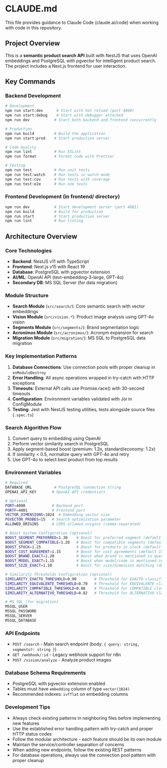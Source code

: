 # CLAUDE.md

This file provides guidance to Claude Code (claude.ai/code) when working with code in this repository.

## Project Overview

This is a **semantic product search API** built with NestJS that uses OpenAI embeddings and PostgreSQL with pgvector for intelligent product search. The project includes a Next.js frontend for user interaction.

## Key Commands

### Backend Development
```bash
# Development
npm run start:dev      # Start with hot reload (port 4000)
npm run start:debug    # Start with debugger attached
npm run dev           # Start both backend and frontend concurrently

# Production
npm run build         # Build the application
npm run start:prod    # Start production server

# Code Quality
npm run lint          # Run ESLint
npm run format        # Format code with Prettier

# Testing
npm run test          # Run unit tests
npm run test:watch    # Run tests in watch mode
npm run test:cov      # Run tests with coverage
npm run test:e2e      # Run e2e tests
```

### Frontend Development (in frontend/ directory)
```bash
npm run dev           # Start development server (port 4001)
npm run build         # Build for production
npm run start         # Start production server
npm run lint          # Run linting
```

## Architecture Overview

### Core Technologies
- **Backend**: NestJS v11 with TypeScript
- **Frontend**: Next.js v15 with React 19
- **Database**: PostgreSQL with pgvector extension
- **AI/ML**: OpenAI API (text-embedding-3-large, GPT-4o)
- **Secondary DB**: MS SQL Server (for data migration)

### Module Structure
- **Search Module** (`src/search/`): Core semantic search with vector embeddings
- **Vision Module** (`src/vision.*`): Product image analysis using GPT-4o vision
- **Segments Module** (`src/segments/`): Brand segmentation logic
- **Acronimos Module** (`src/acronimos/`): Acronym expansion for search
- **Migration Module** (`src/migration/`): MS SQL to PostgreSQL data migration

### Key Implementation Patterns

1. **Database Connections**: Use connection pools with proper cleanup in `onModuleDestroy`
2. **Error Handling**: All async operations wrapped in try-catch with HTTP exceptions
3. **Timeouts**: External API calls use Promise.race() with 30-second timeouts
4. **Configuration**: Environment variables validated with Joi in ConfigModule
5. **Testing**: Jest with NestJS testing utilities, tests alongside source files (`.spec.ts`)

### Search Algorithm Flow
1. Convert query to embedding using OpenAI
2. Perform vector similarity search in PostgreSQL
3. Apply segment-based boost (premium: 1.3x, standard/economy: 1.2x)
4. If similarity < 0.5, normalize query with GPT-4o and retry
5. Use GPT-4o to select best product from top results

### Environment Variables
```bash
# Required
DATABASE_URL          # PostgreSQL connection string
OPENAI_API_KEY       # OpenAI API credentials

# Optional
PORT=4000            # Backend port
PORTF=4001           # Frontend port
VECTOR_DIMENSIONS=1024  # Embedding vector size
PGVECTOR_PROBES=15   # Search optimization parameter
ALLOWED_ORIGINS      # CORS allowed origins (comma-separated)

# Boost System Configuration (optional) 
BOOST_SEGMENT_PREFERRED=1.30    # Boost for preferred segment (default 30%)
BOOST_SEGMENT_COMPATIBLE=1.20   # Boost for compatible segments (default 20%)
BOOST_STOCK=1.25                # Boost for products in stock (default 25%)
BOOST_COST_AGREEMENT=1.15       # Boost for cost agreements (default 15%)
BOOST_BRAND_EXACT=1.20          # Boost when brand is mentioned in query (default 20%)
BOOST_MODEL_EXACT=1.15          # Boost when model/code is mentioned in query (default 15%)
BOOST_SIZE_EXACT=1.10           # Boost for size/dimension matching (default 10%)

# Similarity Thresholds Configuration (optional)
SIMILARITY_EXACTO_THRESHOLD=0.90        # Threshold for EXACTO classification
SIMILARITY_EQUIVALENTE_THRESHOLD=0.70   # Threshold for EQUIVALENTE classification  
SIMILARITY_COMPATIBLE_THRESHOLD=0.88    # Threshold for COMPATIBLE classification
SIMILARITY_ALTERNATIVO_THRESHOLD=0.82   # Threshold for ALTERNATIVO classification

# MS SQL (for migration)
MSSQL_USER
MSSQL_PASSWORD
MSSQL_SERVER
MSSQL_DATABASE

```

### API Endpoints
- `POST /search` - Main search endpoint (body: `{ query: string, segmento?: string }`)
- `GET /webhook/:id` - Legacy webhook support for n8n
- `POST /vision/analyze` - Analyze product images

### Database Schema Requirements
- PostgreSQL with pgvector extension enabled
- Tables must have `embedding` column of type `vector(1024)`
- Recommended indexes: `ivfflat` on embedding columns

### Development Tips
- Always check existing patterns in neighboring files before implementing new features
- Use the established error handling pattern with try-catch and proper HTTP status codes
- Follow the modular architecture - each feature should be its own module
- Maintain the service/controller separation of concerns
- When adding new endpoints, follow the existing REST patterns
- For database operations, always use the connection pool pattern with proper cleanup